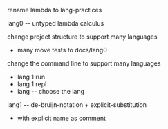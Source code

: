 rename lambda to lang-practices

lang0 -- untyped lambda calculus

change project structure to support many languages

- many move tests to docs/lang0

change the command line to support many languages

- lang 1 run
- lang 1 repl
- lang -- choose the lang

lang1 -- de-bruijn-notation + explicit-substitution

- with explicit name as comment
